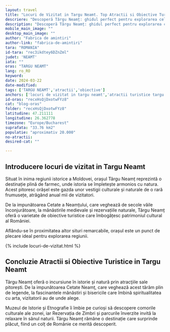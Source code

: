 ```yaml
---
layout: travel
title: "Locuri de Vizitat in Targu Neamt. Top Atractii si Obiective Turistice"
descriere: "Descoperă Târgu Neamț: ghidul perfect pentru explorarea celor mai frumoase locuri și atracții turistice. De la cetatea istorică până la peisajele pitorești, îți prezentăm comorile ascunse ale orașului!"
description: "Descoperă Târgu Neamț: ghidul perfect pentru explorarea celor mai frumoase locuri și atracții turistice. De la cetatea istorică până la peisajele pitorești, îți prezentăm comorile ascunse ale orașului!"
mobile_main_image: ""
desktop_main_image: ""
author: "Fabrica de amintiri"
author-link: "fabrica-de-amintiri"
tara: "ROMANIA"
id-tara: "rec3ikdtey6DZnZml"
judet: 'NEAMT'
iata: ""
oras: "TARGU NEAMT"
lang: ro_RO
keyword: 
date: 2024-03-22
date-modified:
tags: ['TARGU NEAMT','atractii','obiective']
anchors: ['locuri de vizitat in targu neamt','atractii turistice targu neamt','obiective turistice targu neamt','de vizitat in targu neamt']
id-oras: "recxHsQjDxotwFYz8"
cat: "blog-oras"
folder: "recxHsQjDxotwFYz8"
latitudine: 47.211111
longitudine: 26.362778
timezone: "Europe/Bucharest"
suprafata: "33.76 km2"
populatie: "aproximativ 20.000"
no-atractii: 
desired-cat: ""

---
```


## Introducere locuri de vizitat in Targu Neamt

Situat în inima regiunii istorice a Moldovei, orașul Târgu Neamț reprezintă o destinație plină de farmec, unde istoria se împletește armonios cu natura. Acest pitoresc orășel este gazda unor vestigii culturale și naturale de o rară frumusețe, atrăgând anual mii de vizitatori. 

De la impunătoarea Cetate a Neamțului, care veghează de secole văile înconjurătoare, la mănăstirile medievale și rezervațiile naturale, Târgu Neamț oferă o varietate de obiective turistice care îmbogățesc patrimoniul cultural al României. 

Aflându-se în proximitatea altor situri remarcabile, orașul este un punct de plecare ideal pentru explorarea regiunii.

{% include locuri-de-vizitat.html %}

## Concluzie Atractii si Obiective Turistice in Targu Neamt

Târgu Neamț oferă o incursiune în istorie și natură prin atracţiile sale pitorești. De la impunătoarea Cetate Neamț, care veghează acest tărâm plin de legende, la fascinantele mănăstiri și bisericile care îmbină spiritualitatea cu arta, vizitatorii au de unde alege. 

Muzeul de Istorie şi Etnografie îi îmbie pe curioși să descopere comorile culturale ale zonei, iar Rezervația de Zimbri și parcurile înverzite invită la relaxare în sânul naturii. Târgu Neamț rămâne o destinație care surprinde plăcut, fiind un colț de Românie ce merită descoperit.